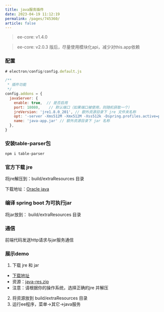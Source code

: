 ```yaml
---
title: java服务插件
date: 2023-04-19 11:12:19
permalink: /pages/745360/
article: false
---
```


> ee-core: v1.4.0

> ee-core: v2.0.3 版后，尽量使用模块化api，减少对this.app依赖

###  配置
```javascript
# electron/config/config.default.js

/**
 * 插件功能
 */
config.addons = {
  javaServer: {
    enable: true,  // 是否启用
    port: 18080,    // 默认端口（如果端口被使用，则随机获取一个）
    jreVersion: 'jre1.8.0_201', // 额外资源目录下 jre 文件夹名称
    opt: '-server -Xms512M -Xmx512M -Xss512k -Dspring.profiles.active=prod -Dserver.port=${port} -Dlogging.file.path="${path}" ',
    name: 'java-app.jar' // 额外资源目录下 jar 名称
  },
}
```
###  安装table-parser包
```bash
npm i table-parser
```
###  官方下载 jre
将jre解压到：build/extraResources 目录

下载地址：[Oracle java](https://www.oracle.com/java/technologies/javase/javase8-archive-downloads.html)

###  编译 spring boot 为可执行jar
将jar放到： build/extraResources 目录

###  通信
前端代码发送http请求与jar服务通信

###  展示demo
1. 下载 jre 和 jar 
- [下载地址](https://github.com/wallace5303/electron-egg/releases/tag/v2.4.0)
- 资源：[java-res.zip](https://github.com/wallace5303/electron-egg/releases/download/v2.4.0/java-res.zip) 
- 注意：请根据你的操作系统，选择正确的jre 并解压

2. 将资源放到 build/extraResources 目录
3. 运行ee程序，菜单->其它->java服务

 
